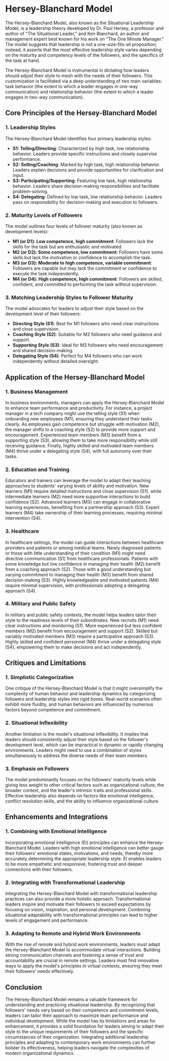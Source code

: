 # Hersey-Blanchard Model

The Hersey-Blanchard Model, also known as the Situational Leadership Model, is a leadership theory developed by Dr. Paul Hersey, a professor and author of "The Situational Leader," and Ken Blanchard, an author and management expert best known for his work on "The One Minute Manager." The model suggests that leadership is not a one-size-fits-all proposition; instead, it asserts that the most effective leadership style varies depending on the maturity and competency levels of the followers, and the specifics of the task at hand.

The Hersey-Blanchard Model is instrumental in dictating how leaders should adjust their style to mesh with the needs of their followers. This customization is facilitated via a deep understanding of two main variables: task behavior (the extent to which a leader engages in one-way communication) and relationship behavior (the extent to which a leader engages in two-way communication).

## Core Principles of the Hersey-Blanchard Model

### 1. Leadership Styles
The Hersey-Blanchard Model identifies four primary leadership styles:
- **S1: Telling/Directing**: Characterized by high task, low relationship behavior. Leaders provide specific instructions and closely supervise performance.
- **S2: Selling/Coaching**: Marked by high task, high relationship behavior. Leaders explain decisions and provide opportunities for clarification and input.
- **S3: Participating/Supporting**: Featuring low task, high relationship behavior. Leaders share decision-making responsibilities and facilitate problem-solving.
- **S4: Delegating**: Defined by low task, low relationship behavior. Leaders pass on responsibility for decision-making and execution to followers.

### 2. Maturity Levels of Followers
The model outlines four levels of follower maturity (also known as development levels):
- **M1 (or D1): Low competence, high commitment**: Followers lack the skills for the task but are enthusiastic and motivated.
- **M2 (or D2): Some competence, low commitment**: Followers have some skills but lack the motivation or confidence to accomplish the task.
- **M3 (or D3): Moderate to high competence, variable commitment**: Followers are capable but may lack the commitment or confidence to execute the task independently.
- **M4 (or D4): High competence, high commitment**: Followers are skilled, confident, and committed to performing the task without supervision.

### 3. Matching Leadership Styles to Follower Maturity
The model advocates for leaders to adjust their style based on the development level of their followers:
- **Directing Style (S1)**: Best for M1 followers who need clear instructions and close supervision.
- **Coaching Style (S2)**: Suitable for M2 followers who need guidance and support.
- **Supporting Style (S3)**: Ideal for M3 followers who need encouragement and shared decision-making.
- **Delegating Style (S4)**: Perfect for M4 followers who can work independently without detailed oversight.

## Application of the Hersey-Blanchard Model

### 1. Business Management
In business environments, managers can apply the Hersey-Blanchard Model to enhance team performance and productivity. For instance, a project manager in a tech company might use the telling style (S1) when onboarding new employees (M1), ensuring they understand their tasks clearly. As employees gain competence but struggle with motivation (M2), the manager shifts to a coaching style (S2) to provide more support and encouragement. Experienced team members (M3) benefit from a supporting style (S3), allowing them to take more responsibility while still receiving guidance. Finally, highly skilled and motivated team members (M4) thrive under a delegating style (S4), with full autonomy over their tasks.

### 2. Education and Training
Educators and trainers can leverage the model to adapt their teaching approaches to students' varying levels of ability and motivation. New learners (M1) require detailed instructions and close supervision (S1), while intermediate learners (M2) need more supportive interactions to build confidence (S2). Advanced learners (M3) can engage in collaborative learning experiences, benefiting from a partnership approach (S3). Expert learners (M4) take ownership of their learning processes, requiring minimal intervention (S4).

### 3. Healthcare
In healthcare settings, the model can guide interactions between healthcare providers and patients or among medical teams. Newly diagnosed patients or those with little understanding of their condition (M1) might need directive communication (S1) from healthcare professionals. Patients with some knowledge but low confidence in managing their health (M2) benefit from a coaching approach (S2). Those with a good understanding but varying commitment to managing their health (M3) benefit from shared decision-making (S3). Highly knowledgeable and motivated patients (M4) require minimal supervision, with professionals adopting a delegating approach (S4).

### 4. Military and Public Safety
In military and public safety contexts, the model helps leaders tailor their style to the readiness levels of their subordinates. New recruits (M1) need clear instructions and monitoring (S1). More experienced but less confident members (M2) benefit from encouragement and support (S2). Skilled but variably motivated members (M3) require a participative approach (S3). Highly skilled and confident personnel (M4) thrive under a delegating style (S4), empowering them to make decisions and act independently.

## Critiques and Limitations

### 1. Simplistic Categorization
One critique of the Hersey-Blanchard Model is that it might oversimplify the complexity of human behavior and leadership dynamics by categorizing followers and leadership styles into rigid boxes. Real-world scenarios often exhibit more fluidity, and human behaviors are influenced by numerous factors beyond competence and commitment.

### 2. Situational Inflexibility
Another limitation is the model's situational inflexibility. It implies that leaders should consistently adjust their style based on the follower's development level, which can be impractical in dynamic or rapidly changing environments. Leaders might need to use a combination of styles simultaneously to address the diverse needs of their team members.

### 3. Emphasis on Followers
The model predominantly focuses on the followers' maturity levels while giving less weight to other critical factors such as organizational culture, the broader context, and the leader's intrinsic traits and professional skills. Effective leadership also depends on factors like emotional intelligence, conflict resolution skills, and the ability to influence organizational culture.

## Enhancements and Integrations

### 1. Combining with Emotional Intelligence
Incorporating emotional intelligence (EI) principles can enhance the Hersey-Blanchard Model. Leaders with high emotional intelligence can better gauge their followers' emotional states, motivations, and needs, thereby more accurately determining the appropriate leadership style. EI enables leaders to be more empathetic and responsive, fostering trust and deeper connections with their followers.

### 2. Integrating with Transformational Leadership
Integrating the Hersey-Blanchard Model with transformational leadership practices can also provide a more holistic approach. Transformational leaders inspire and motivate their followers to exceed expectations by focusing on vision, inspiration, and personal development. Combining situational adaptability with transformational principles can lead to higher levels of engagement and performance.

### 3. Adapting to Remote and Hybrid Work Environments
With the rise of remote and hybrid work environments, leaders must adapt the Hersey-Blanchard Model to accommodate virtual interactions. Building strong communication channels and fostering a sense of trust and accountability are crucial in remote settings. Leaders must find innovative ways to apply the model's principles in virtual contexts, ensuring they meet their followers' needs effectively.

## Conclusion

The Hersey-Blanchard Model remains a valuable framework for understanding and practicing situational leadership. By recognizing that followers' needs vary based on their competence and commitment levels, leaders can tailor their approach to maximize team performance and individual development. While the model has its limitations and areas for enhancement, it provides a solid foundation for leaders aiming to adapt their style to the unique requirements of their followers and the specific circumstances of their organization. Integrating additional leadership principles and adapting to contemporary work environments can further bolster its effectiveness, helping leaders navigate the complexities of modern organizational dynamics.